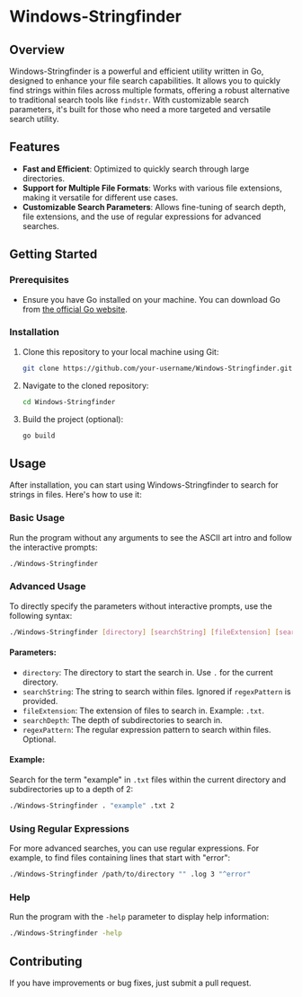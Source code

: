 # Windows-Stringfinder

## Overview
Windows-Stringfinder is a powerful and efficient utility written in Go, designed to enhance your file search capabilities. It allows you to quickly find strings within files across multiple formats, offering a robust alternative to traditional search tools like `findstr`. With customizable search parameters, it's built for those who need a more targeted and versatile search utility.

## Features
- **Fast and Efficient**: Optimized to quickly search through large directories.
- **Support for Multiple File Formats**: Works with various file extensions, making it versatile for different use cases.
- **Customizable Search Parameters**: Allows fine-tuning of search depth, file extensions, and the use of regular expressions for advanced searches.

## Getting Started

### Prerequisites
- Ensure you have Go installed on your machine. You can download Go from [the official Go website](https://golang.org/dl/).

### Installation
1. Clone this repository to your local machine using Git:
   ```sh
   git clone https://github.com/your-username/Windows-Stringfinder.git
   ```
2. Navigate to the cloned repository:
   ```sh
   cd Windows-Stringfinder
   ```
3. Build the project (optional):
   ```sh
   go build
   ```

## Usage
After installation, you can start using Windows-Stringfinder to search for strings in files. Here's how to use it:

### Basic Usage
Run the program without any arguments to see the ASCII art intro and follow the interactive prompts:
```sh
./Windows-Stringfinder
```

### Advanced Usage
To directly specify the parameters without interactive prompts, use the following syntax:
```sh
./Windows-Stringfinder [directory] [searchString] [fileExtension] [searchDepth] [regexPattern]
```

#### Parameters:
- `directory`: The directory to start the search in. Use `.` for the current directory.
- `searchString`: The string to search within files. Ignored if `regexPattern` is provided.
- `fileExtension`: The extension of files to search in. Example: `.txt`.
- `searchDepth`: The depth of subdirectories to search in.
- `regexPattern`: The regular expression pattern to search within files. Optional.

#### Example:
Search for the term "example" in `.txt` files within the current directory and subdirectories up to a depth of 2:
```sh
./Windows-Stringfinder . "example" .txt 2
```

### Using Regular Expressions
For more advanced searches, you can use regular expressions. For example, to find files containing lines that start with "error":
```sh
./Windows-Stringfinder /path/to/directory "" .log 3 "^error"
```

### Help
Run the program with the `-help` parameter to display help information:
```sh
./Windows-Stringfinder -help
```

## Contributing
If you have improvements or bug fixes, just submit a pull request.